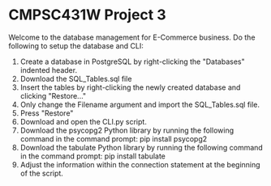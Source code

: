 # CMPSC431W Project 3
Welcome to the database management for E-Commerce business.
Do the following to setup the database and CLI:
1. Create a database in PostgreSQL by right-clicking the "Databases" indented header.
2. Download the SQL_Tables.sql file
3. Insert the tables by right-clicking the newly created database and clicking "Restore..."
4. Only change the Filename argument and import the SQL_Tables.sql file.
5. Press "Restore"
6. Download and open the CLI.py script.
7. Download the psycopg2 Python library by running the following command in the command prompt: pip install psycopg2
8. Download the tabulate Python library by running the following command in the command prompt: pip install tabulate
9. Adjust the information within the connection statement at the beginning of the script.
